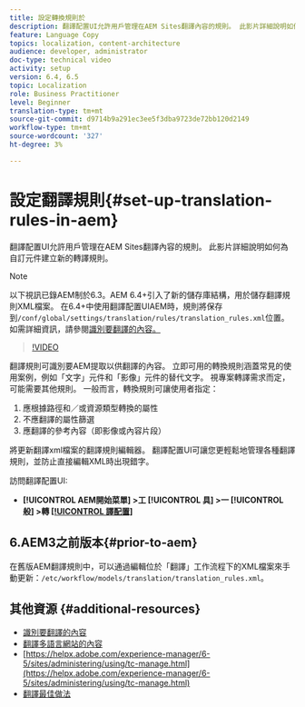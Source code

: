```yaml
---
title: 設定轉換規則於
description: 翻譯配置UI允許用戶管理在AEM Sites翻譯內容的規則。 此影片詳細說明如何為自訂元件建立新的轉譯規則。
feature: Language Copy
topics: localization, content-architecture
audience: developer, administrator
doc-type: technical video
activity: setup
version: 6.4, 6.5
topic: Localization
role: Business Practitioner
level: Beginner
translation-type: tm+mt
source-git-commit: d9714b9a291ec3ee5f3dba9723de72bb120d2149
workflow-type: tm+mt
source-wordcount: '327'
ht-degree: 3%

---
```



# 設定翻譯規則{#set-up-translation-rules-in-aem}

翻譯配置UI允許用戶管理在AEM Sites翻譯內容的規則。 此影片詳細說明如何為自訂元件建立新的轉譯規則。

>[!NOTE]
>
> 以下視訊已錄AEM制於6.3。AEM 6.4+引入了新的儲存庫結構，用於儲存翻譯規則XML檔案。 在6.4+中使用翻譯配置UIAEM時，規則將保存到`/conf/global/settings/translation/rules/translation_rules.xml`位置。 如需詳細資訊，請參閱[識別要翻譯的內容。](https://helpx.adobe.com/experience-manager/6-5/sites/administering/using/tc-rules.html)

>[!VIDEO](https://video.tv.adobe.com/v/18135/?quality=9&learn=on)

翻譯規則可識別要AEM提取以供翻譯的內容。 立即可用的轉換規則涵蓋常見的使用案例，例如「文字」元件和「影像」元件的替代文字。 視專案轉譯需求而定，可能需要其他規則。 一般而言，轉換規則可讓使用者指定：

1. 應根據路徑和／或資源類型轉換的屬性
2. 不應翻譯的屬性篩選
3. 應翻譯的參考內容（即影像或內容片段）

將更新翻譯xml檔案的翻譯規則編輯器。 翻譯配置UI可讓您更輕鬆地管理各種翻譯規則，並防止直接編輯XML時出現錯字。

訪問翻譯配置UI:

* **[!UICONTROL AEM開始菜單] >工 [!UICONTROL 具] >一 [!UICONTROL 般] >轉 [[!UICONTROL 譯配置]](http://localhost:4502/libs/cq/translation/translationrules/contexts.html)**

## 6.AEM3之前版本{#prior-to-aem}

在舊版AEM翻譯規則中，可以通過編輯位於「翻譯」工作流程下的XML檔案來手動更新：`/etc/workflow/models/translation/translation_rules.xml`。

## 其他資源 {#additional-resources}

* [識別要翻譯的內容](https://helpx.adobe.com/experience-manager/6-5/sites/administering/using/tc-rules.html)
* [翻譯多語言網站的內容](https://helpx.adobe.com/experience-manager/6-5/sites/administering/using/translation.html)
* [https://helpx.adobe.com/experience-manager/6-5/sites/administering/using/tc-manage.html](https://helpx.adobe.com/experience-manager/6-5/sites/administering/using/tc-manage.html)
* [翻譯最佳做法](https://helpx.adobe.com/experience-manager/6-5/sites/administering/using/tc-bp.html)
